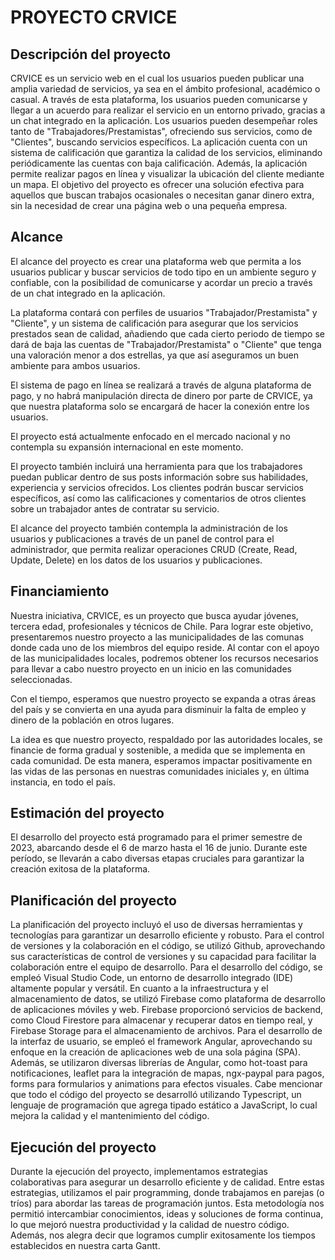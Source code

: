 # PROYECTO CRVICE

## Descripción del proyecto

CRVICE es un servicio web en el cual los usuarios pueden publicar una amplia variedad de servicios, ya sea en el ámbito profesional, académico o casual. A través de esta plataforma, los usuarios pueden comunicarse y llegar a un acuerdo para realizar el servicio en un entorno privado, gracias a un chat integrado en la aplicación. Los usuarios pueden desempeñar roles tanto de "Trabajadores/Prestamistas", ofreciendo sus servicios, como de "Clientes", buscando servicios específicos. La aplicación cuenta con un sistema de calificación que garantiza la calidad de los servicios, eliminando periódicamente las cuentas con baja calificación. Además, la aplicación permite realizar pagos en línea y visualizar la ubicación del cliente mediante un mapa. El objetivo del proyecto es ofrecer una solución efectiva para aquellos que buscan trabajos ocasionales o necesitan ganar dinero extra, sin la necesidad de crear una página web o una pequeña empresa.

## Alcance

El alcance del proyecto es crear una plataforma web que permita a los usuarios publicar y buscar servicios de todo tipo en un ambiente seguro y confiable, con la posibilidad de comunicarse y acordar un precio a través de un chat integrado en la aplicación.

La plataforma contará con perfiles de usuarios "Trabajador/Prestamista" y "Cliente", y un sistema de calificación para asegurar que los servicios prestados sean de calidad, añadiendo que cada cierto periodo de tiempo se dará de baja las cuentas de "Trabajador/Prestamista" o "Cliente" que tenga una valoración menor a dos estrellas, ya que así aseguramos un buen ambiente para ambos usuarios.

El sistema de pago en línea se realizará a través de alguna plataforma de pago, y no habrá manipulación directa de dinero por parte de CRVICE, ya que nuestra plataforma solo se encargará de hacer la conexión entre los usuarios.

El proyecto está actualmente enfocado en el mercado nacional y no contempla su expansión internacional en este momento.

El proyecto también incluirá una herramienta para que los trabajadores puedan publicar dentro de sus posts información sobre sus habilidades, experiencia y servicios ofrecidos. Los clientes podrán buscar servicios específicos, así como las calificaciones y comentarios de otros clientes sobre un trabajador antes de contratar su servicio.

El alcance del proyecto también contempla la administración de los usuarios y publicaciones a través de un panel de control para el administrador, que permita realizar operaciones CRUD (Create, Read, Update, Delete) en los datos de los usuarios y publicaciones.

## Financiamiento

Nuestra iniciativa, CRVICE, es un proyecto que busca ayudar jóvenes, tercera edad, profesionales y técnicos de Chile. Para lograr este objetivo, presentaremos nuestro proyecto a las municipalidades de las comunas donde cada uno de los miembros del equipo reside. Al contar con el apoyo de las municipalidades locales, podremos obtener los recursos necesarios para llevar a cabo nuestro proyecto en un inicio en las comunidades seleccionadas.

Con el tiempo, esperamos que nuestro proyecto se expanda a otras áreas del país y se convierta en una ayuda para disminuir la falta de empleo y dinero de la población en otros lugares.

La idea es que nuestro proyecto, respaldado por las autoridades locales, se financie de forma gradual y sostenible, a medida que se implementa en cada comunidad. De esta manera, esperamos impactar positivamente en las vidas de las personas en nuestras comunidades iniciales y, en última instancia, en todo el país.

## Estimación del proyecto

El desarrollo del proyecto está programado para el primer semestre de 2023, abarcando desde el 6 de marzo hasta el 16 de junio. Durante este período, se llevarán a cabo diversas etapas cruciales para garantizar la creación exitosa de la plataforma.

## Planificación del proyecto

La planificación del proyecto incluyó el uso de diversas herramientas y tecnologías para garantizar un desarrollo eficiente y robusto. Para el control de versiones y la colaboración en el código, se utilizó Github, aprovechando sus características de control de versiones y su capacidad para facilitar la colaboración entre el equipo de desarrollo. Para el desarrollo del código, se empleó Visual Studio Code, un entorno de desarrollo integrado (IDE) altamente popular y versátil. En cuanto a la infraestructura y el almacenamiento de datos, se utilizó Firebase como plataforma de desarrollo de aplicaciones móviles y web. Firebase proporcionó servicios de backend, como Cloud Firestore para almacenar y recuperar datos en tiempo real, y Firebase Storage para el almacenamiento de archivos. Para el desarrollo de la interfaz de usuario, se empleó el framework Angular, aprovechando su enfoque en la creación de aplicaciones web de una sola página (SPA). Además, se utilizaron diversas librerías de Angular, como hot-toast para notificaciones, leaflet para la integración de mapas, ngx-paypal para pagos, forms para formularios y animations para efectos visuales. Cabe mencionar que todo el código del proyecto se desarrolló utilizando Typescript, un lenguaje de programación que agrega tipado estático a JavaScript, lo cual mejora la calidad y el mantenimiento del código.

## Ejecución del proyecto

Durante la ejecución del proyecto, implementamos estrategias colaborativas para asegurar un desarrollo eficiente y de calidad. Entre estas estrategias, utilizamos el pair programming, donde trabajamos en parejas (o tríos) para abordar las tareas de programación juntos. Esta metodología nos permitió intercambiar conocimientos, ideas y soluciones de forma continua, lo que mejoró nuestra productividad y la calidad de nuestro código. Además, nos alegra decir que logramos cumplir exitosamente los tiempos establecidos en nuestra carta Gantt.
